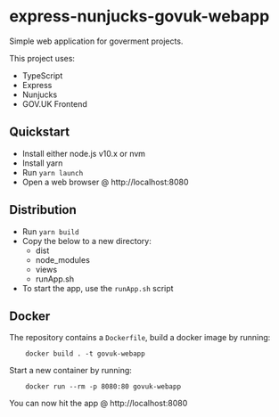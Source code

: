 # express-nunjucks-govuk-webapp

Simple web application for goverment projects. 

This project uses:
 - TypeScript
 - Express
 - Nunjucks
 - GOV.UK Frontend

## Quickstart

- Install either node.js v10.x or nvm
- Install yarn
- Run `yarn launch`
- Open a web browser @ http://localhost:8080

## Distribution

- Run `yarn build`
- Copy the below to a new directory:
    - dist
    - node_modules
    - views
    - runApp.sh
- To start the app, use the `runApp.sh` script

## Docker

The repository contains a `Dockerfile`, build a docker image by running:

```
    docker build . -t govuk-webapp
```

Start a new container by running:

```
    docker run --rm -p 8080:80 govuk-webapp
```

You can now hit the app @ http://localhost:8080
